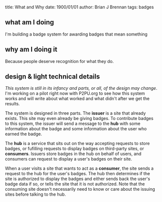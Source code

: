 title: What and Why
date: 1900/01/01
author: Brian J Brennan
tags: badges 


## what am I doing
I'm building a badge system for awarding badges that mean something

## why am I doing it
Because people deserve recognition for what they do.

## design & light technical details

*This system is still in its infancy and parts, or all, of the design may
change*. I'm working on a pilot right now with P2PU.org to see how this system
works and will write about what worked and what didn't after we get the
results.

The system is designed in three parts. The **issuer** is a site that already
exists. This site may even already be giving badges. To contribute badges to
this system, the issuer will send a message to the **hub** with some
information about the badge and some information about the user who earned the
badge.

The **hub** is a service that sits out on the way accepting requests to store
badges, or fufilling requests to display badges on third-party sites,
or **consumers**. Issuers store badges in the hub on behalf of users,
and consumers can request to display a user's badges on their site.

When a user visits a site that wants to act as a **consumer**, the site sends
a request to the hub for the user's badges. The hub then determines if the
site is authorized to display the badges and either sends back the user's
badge data if so, or tells the site that it is not authorized. Note that the
consuming site doesn't necessarily need to know or care about the issuing
sites before talking to the hub.
